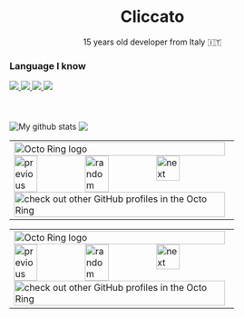 <h1 align=center >Cliccato</h1>
<p align=center>15 years old developer from Italy 🇮🇹</a>
<br>
<h3>Language I know</h3>
<a href="https://python.org/">
<img src="https://github.com/abranhe/programming-languages-logos/blob/master/src/python/python_32x32.png">
</a>
<a href="https://www.r-project.org/">
<img src="https://github.com/abranhe/programming-languages-logos/blob/master/src/r/r_32x32.png">
</a>
<a href="https://isocpp.org/">
<img src="https://github.com/abranhe/programming-languages-logos/blob/master/src/cpp/cpp_32x32.png">
</a>
<a href="https://golang.org">
<img src="https://github.com/abranhe/programming-languages-logos/blob/master/src/go/go_32x32.png">
</a>
<br><br><br><br>
<img align="center" src="https://github-readme-stats.anuraghazra1.vercel.app/api?username=cliccato&show_icons=true&include_all_commits=true&theme=dark" alt="My github stats" />
<img align="center" src="https://github-readme-stats.anuraghazra1.vercel.app/api/top-langs/?username=cliccato&layout=compact&theme=dark" />
<table><tbody><tr><td><a href="https://octo-ring.com/"><img src="https://octo-ring.com/static/img/widget/top.png" width="99%" alt="Octo Ring logo" align="top"></a><br><a href="https://octo-ring.com/p/iltiaaa/prev"><img src="https://octo-ring.com/static/img/widget/prev.png" width="33%" alt="previous" align="top" title="previous profile"></a><a href="https://octo-ring.com/p/cliccato/random"><img src="https://octo-ring.com/static/img/widget/random.png" width="33%" alt="random" align="top" title="random profile"></a><a href="https://octo-ring.com/p/cliccato/next"><img src="https://octo-ring.com/static/img/widget/next.png" width="33%" alt="next" align="top" title="next profile"></a><br><a href="https://octo-ring.com/"><img src="https://octo-ring.com/static/img/widget/bottom.png" width="99%" alt="check out other GitHub profiles in the Octo Ring" align="top"></a></td></tr></tbody></table>


<table><tbody><tr><td><a href="https://octo-ring.com/"><img src="https://octo-ring.com/static/img/widget/top.png" width="99%" alt="Octo Ring logo" align="top"></a><br><a href="https://octo-ring.com/p/cliccato/prev"><img src="https://octo-ring.com/static/img/widget/prev.png" width="33%" alt="previous" align="top" title="previous profile"></a><a href="https://octo-ring.com/p/cliccato/random"><img src="https://octo-ring.com/static/img/widget/random.png" width="33%" alt="random" align="top" title="random profile"></a><a href="https://octo-ring.com/p/cliccato/next"><img src="https://octo-ring.com/static/img/widget/next.png" width="33%" alt="next" align="top" title="next profile"></a><br><a href="https://octo-ring.com/"><img src="https://octo-ring.com/static/img/widget/bottom.png" width="99%" alt="check out other GitHub profiles in the Octo Ring" align="top"></a></td></tr></tbody></table>

